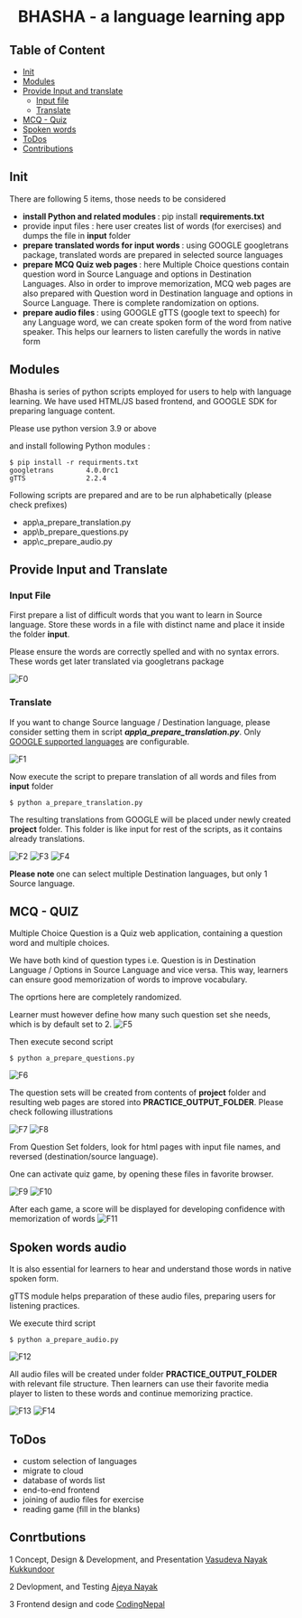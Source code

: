 <h1 align="Center"> BHASHA - a language learning app</h1>

## Table of Content

* [Init](#init)
* [Modules](#modules)
* [Provide Input and translate ](#input)
    + [Input file](#ipfile)
    + [Translate](#trans)
* [MCQ - Quiz](#mcq)
* [Spoken words](#audio)
* [ToDos](#todo)
* [Contributions](#contributions)

## <a name="init"></a> Init

There are following 5 items, those needs to be considered

* <b> install Python and related modules </b> : pip install  <b> requirements.txt </b>
* provide input files : here user creates list of words (for exercises) and dumps the file in <b>input</b> folder
* <b> prepare translated words for input words </b>: using GOOGLE googletrans package, translated words are prepared in selected source languages
* <b> prepare MCQ Quiz web pages </b>: here Multiple Choice questions contain question word in Source Language and options in Destination Languages. Also in order to improve memorization, MCQ web pages are also prepared with Question word in Destination language and options in Source Language. There is complete randomization on options.
* <b> prepare audio files </b>: using GOOGLE gTTS (google text to speech) for any  Language word, we can create spoken form of the word from native speaker. This helps our learners to listen carefully the words in native form

## <a name="modules"></a> Modules

Bhasha is series of python scripts employed for users to help with language learning. 
We have used HTML/JS based frontend, and GOOGLE SDK for preparing language content. 


Please use python version 3.9 or above

and install following Python modules :

```shell
$ pip install -r requirments.txt
googletrans        4.0.0rc1
gTTS               2.2.4
```
Following scripts are prepared and are to be run alphabetically (please check prefixes)

* app\a_prepare_translation.py
* app\b_prepare_questions.py
* app\c_prepare_audio.py


## <a name="input"></a> Provide Input and Translate

### <a name="ipfile"></a> Input File<br />

First prepare a list of difficult words that you want to learn in Source language. Store these words in a file with distinct name and place it inside the folder <b>input</b>.

Please ensure the words are correctly spelled and with no syntax errors. These words get later translated via googletrans package

![F0](../images/0_input_file.png)

### <a name="trans"></a> Translate <br />

If you want to change Source language / Destination language, please consider setting them in script <i><b>app\a_prepare_translation.py</i></b>. Only [GOOGLE supported languages](https://cloud.google.com/translate/docs/languages) are configurable.

![F1](../images/1_select_language.png)

Now execute the script to prepare translation of all words and files from <b>input</b> folder

```shell
$ python a_prepare_translation.py
```

The resulting translations from GOOGLE will be placed under newly created <b>project</b> folder. This folder is like input for rest of the scripts, as it contains already translations.

![F2](../images/2_prepare_translation.png)
![F3](../images/3_prepare_translation.png)
![F4](../images/4_translated.png)

<b>Please note </b> one can select multiple Destination languages, but only 1 Source language.

## <a name="mcq"></a> MCQ - QUIZ

Multiple Choice Question is a Quiz web application, containing a question word and multiple choices. 

We have both kind of question types i.e. Question is in Destination Language / Options in Source Language and vice versa. This way, learners can ensure good memorization of words to improve vocabulary.

The oprtions here are completely randomized.

Learner must however define how many such question set she needs, which is by default set to 2. 
![F5](../images/5_practice_set_numbers.png)

Then execute second script

```shell
$ python a_prepare_questions.py
```
![F6](../images/5_prep_mcq.png)

 The question sets will be created from contents of <b>project</b> folder and resulting web pages are stored into <b>PRACTICE_OUTPUT_FOLDER</b>. Please check following illustrations

![F7](../images/6_practice_folders.png)
![F8](../images/7_practice_set_files.png)

From Question Set folders, look for html pages with input file names, and reversed (destination/source language). 

One can activate quiz game, by opening these files in favorite browser.

![F9](../images/8_mcq_p.png)
![F10](../images/9_mcq_r_p.png)

After each game, a score will be displayed for developing confidence with memorization of words
![F11](../images/10_mcq_result.png)

## <a name="audio"></a> Spoken words audio

It is also essential for learners to hear and understand those words in native spoken form.

gTTS module helps preparation of these audio files, preparing users for listening practices.

We execute third script 

```shell
$ python a_prepare_audio.py
```
![F12](../images/11_prepare_audio.png)

All audio files will be created under folder  <b>PRACTICE_OUTPUT_FOLDER</b> with relevant file structure. Then learners can use their favorite media player to listen to these words and continue memorizing practice.

![F13](../images/12_location_audio.png)
![F14](../images/13_play_audio.png)

## <a name="todo"></a> ToDos
* custom selection of languages
* migrate to cloud 
* database of words list
* end-to-end frontend 
* joining of audio files for exercise
* reading game (fill in the blanks)


## <a name="contribution"></a> Conrtbutions
1 Concept, Design & Development, and Presentation [Vasudeva Nayak Kukkundoor](https://www.linkedin.com/in/vasudeva-nayak-kukkundoor-04183816/) 

2 Devlopment, and Testing [Ajeya Nayak](https://www.linkedin.com/in/ajeya-nayak-34801766/)

3 Frontend design and code [CodingNepal](https://dev.to/codingnepal/create-a-quiz-app-with-timer-using-html-css-javascript-55lf)